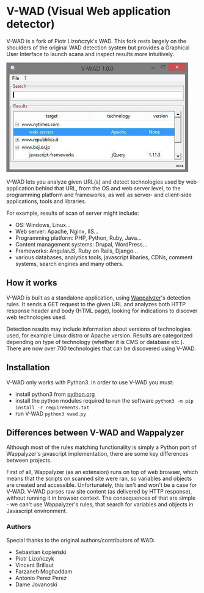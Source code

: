 # V-WAD (Visual Web application detector)

V-WAD is a fork of Piotr Lizończyk's WAD. This fork rests largely on the shoulders of the original WAD detection system 
but provides a Graphical User Interface to launch scans and inspect results more intuitively.

![screenshot](https://github.com/errantbot/V-WAD/blob/master/wad/data/screenshot.JPG)

V-WAD lets you analyze given URL(s) and detect technologies used by web application behind that URL, 
from the OS and web server level, to the programming platform and frameworks, as well as server- and client-side
applications, tools and libraries. 

For example, results of scan of server might include: 

  * OS: Windows, Linux...
  * Web server: Apache, Nginx, IIS...
  * Programming platform: PHP, Python, Ruby, Java...
  * Content management systems: Drupal, WordPress...
  * Frameworks: AngularJS, Ruby on Rails, Django...
  * various databases, analytics tools, javascript libaries, CDNs, comment systems, search engines and many others.
  

## How it works
V-WAD is built as a standalone application, using [Wappalyzer](https://github.com/AliasIO/Wappalyzer)'s
detection rules. It sends a GET request to the given URL and analyzes both HTTP response header and body (HTML page), 
looking for indications to discover web technologies used. 

Detection results may include information about versions of technologies used, for example Linux distro or Apache version. 
Results are categorized depending on type of technology (whether it is CMS or database etc.). There are now over 700 
technologies that can be discovered using V-WAD.

## Installation
V-WAD only works with Python3. In order to use V-WAD you must:
- install python3 from [python.org](https://www.python.org/downloads/)
- install the python modules required to run the software ```python3 -m pip install -r requirements.txt```
- run V-WAD ```python3 vwad.py```

## Differences between V-WAD and Wappalyzer
Although most of the rules matching functionality is simply a Python port of Wappalyzer's javascript implementation, there are some key differences between projects.

First of all, Wappalyzer (as an extension) runs on top of web browser, which means that the scripts on scanned site were ran, so variables and objects are created and accessible. 
Unfortunately, this isn't and won't be a case for V-WAD. V-WAD parses raw site content (as delivered by HTTP response), without running it in browser context. 
The consequences of that are simple - we can't use Wappalyzer's rules, that search for variables and objects in Javascript environment.

### Authors
Special thanks to the original authors/contributors of WAD:

  * Sebastian Łopieński
  * Piotr Lizończyk
  * Vincent Brillaut
  * Farzaneh Moghaddam
  * Antonio Perez Perez
  * Dame Jovanoski